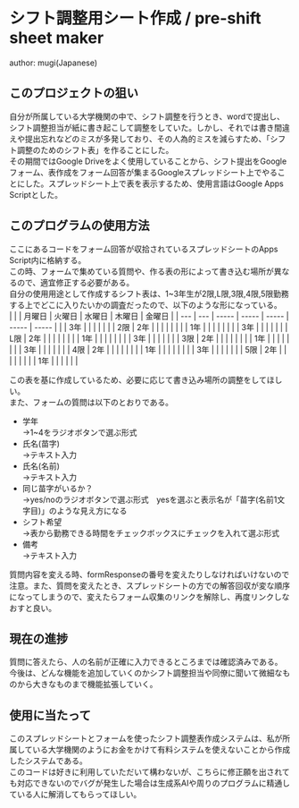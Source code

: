 # シフト調整用シート作成 / pre-shift sheet maker
author: mugi(Japanese)

## このプロジェクトの狙い
自分が所属している大学機関の中で、シフト調整を行うとき、wordで提出し、シフト調整担当が紙に書き起こして調整をしていた。しかし、それでは書き間違えや提出忘れなどのミスが多発しており、その人為的ミスを減らすため、「シフト調整のためのシフト表」を作ることにした。  
その期間ではGoogle Driveをよく使用していることから、シフト提出をGoogleフォーム、表作成をフォーム回答が集まるGoogleスプレッドシート上でやることにした。スプレッドシート上で表を表示するため、使用言語はGoogle Apps Scriptとした。

## このプログラムの使用方法
ここにあるコードをフォーム回答が収拾されているスプレッドシートのApps Script内に格納する。  
この時、フォームで集めている質問や、作る表の形によって書き込む場所が異なるので、適宜修正する必要がある。  
自分の使用用途として作成するシフト表は、1~3年生が2限,L限,3限,4限,5限勤務する上でどこに入りたいかの調査だったので、以下のような形になっている。  
|     |     | 月曜日 | 火曜日 | 水曜日 | 木曜日 | 金曜日 | 
| --- | --- | -----  | ----- | -----  | ----- | ----- |
|     | 3年 |        |       |        |       |       |
| 2限 | 2年 |        |       |        |       |       |
|     | 1年 |        |       |        |       |       |
|     | 3年 |        |       |        |       |       |
| L限 | 2年 |        |       |        |       |       |
|     | 1年 |        |       |        |       |       |
|     | 3年 |        |       |        |       |       |
| 3限 | 2年 |        |       |        |       |       |
|     | 1年 |        |       |        |       |       |
|     | 3年 |        |       |        |       |       |
| 4限 | 2年 |        |       |        |       |       |
|     | 1年 |        |       |        |       |       |
|     | 3年 |        |       |        |       |       |
| 5限 | 2年 |        |       |        |       |       |
|     | 1年 |        |       |        |       |       |

この表を基に作成しているため、必要に応じて書き込み場所の調整をしてほしい。  
また、フォームの質問は以下のとおりである。

- 学年  
  ->1~4をラジオボタンで選ぶ形式
- 氏名(苗字)  
  ->テキスト入力
- 氏名(名前)  
  ->テキスト入力
- 同じ苗字がいるか？  
  ->yes/noのラジオボタンで選ぶ形式　yesを選ぶと表示名が「苗字(名前1文字目)」のような見え方になる
- シフト希望  
  ->表から勤務できる時間をチェックボックスにチェックを入れて選ぶ形式
- 備考  
  ->テキスト入力

質問内容を変える時、formResponseの番号を変えたりしなければいけないので注意。また、質問を変えたとき、スプレッドシートの方での解答回収が変な順序になってしまうので、変えたらフォーム収集のリンクを解除し、再度リンクしなおすと良い。

## 現在の進捗
質問に答えたら、人の名前が正確に入力できるところまでは確認済みである。  
今後は、どんな機能を追加していくのかシフト調整担当や同僚に聞いて微細なものから大きなものまで機能拡張していく。

## 使用に当たって
このスプレッドシートとフォームを使ったシフト調整表作成システムは、私が所属している大学機関のようにお金をかけて有料システムを使えないことから作成したシステムである。  
このコードは好きに利用していただいて構わないが、こちらに修正願を出されても対応できないのでバグが発生した場合は生成系AIや周りのプログラムに精通している人に解消してもらってほしい。
